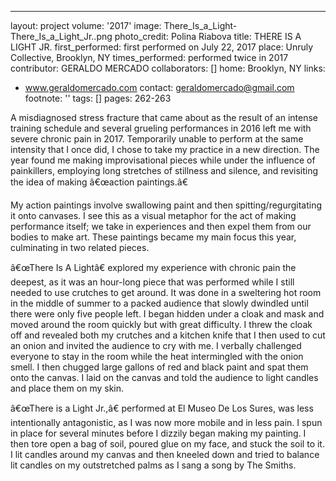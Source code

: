 ---
layout: project
volume: '2017'
image: There_Is_a_Light-There_Is_a_Light_Jr..png
photo_credit: Polina Riabova
title: THERE IS A LIGHT JR.
first_performed: first performed on July 22, 2017
place: Unruly Collective, Brooklyn, NY
times_performed: performed twice in 2017
contributor: GERALDO MERCADO
collaborators: []
home: Brooklyn, NY
links:
- www.geraldomercado.com
contact: geraldomercado@gmail.com
footnote: ''
tags: []
pages: 262-263



A misdiagnosed stress fracture that came about as the result of an intense training schedule and several grueling performances in 2016 left me with severe chronic pain in 2017. Temporarily unable to perform at the same intensity that I once did, I chose to take my practice in a new direction. The year found me making improvisational pieces while under the influence of painkillers, employing long stretches of stillness and silence, and revisiting the idea of making â€œaction paintings.â€

My action paintings involve swallowing paint and then spitting/regurgitating it onto canvases. I see this as a visual metaphor for the act of making performance itself; we take in experiences and then expel them from our bodies to make art. These paintings became my main focus this year, culminating in two related pieces.

â€œThere Is A Lightâ€ explored my experience with chronic pain the deepest, as it was an hour-long piece that was performed while I still needed to use crutches to get around. It was done in a sweltering hot room in the middle of summer to a packed audience that slowly dwindled until there were only five people left. I began hidden under a cloak and mask and moved around the room quickly but with great difficulty. I threw the cloak off and revealed both my crutches and a kitchen knife that I then used to cut an onion and invited the audience to cry with me. I verbally challenged everyone to stay in the room while the heat intermingled with the onion smell. I then chugged large gallons of red and black paint and spat them onto the canvas. I laid on the canvas and told the audience to light candles and place them on my skin.

â€œThere is a Light Jr.,â€ performed at El Museo De Los Sures, was less intentionally antagonistic, as I was now more mobile and in less pain. I spun in place for several minutes before I dizzily began making my painting. I then tore open a bag of soil, poured glue on my face, and stuck the soil to it. I lit candles around my canvas and then kneeled down and tried to balance lit candles on my outstretched palms as I sang a song by The Smiths.
